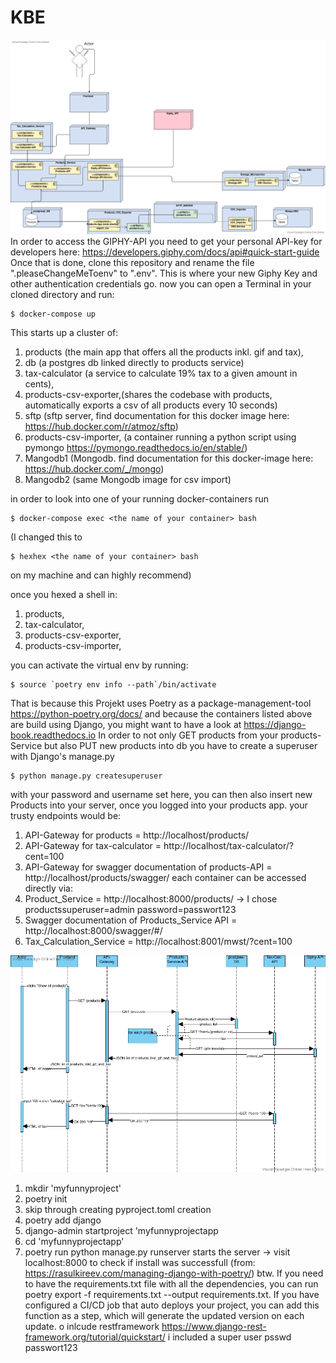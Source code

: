 # KBE

![Architekturdiagram](diagrams/LappenShop.png)
In order to access the GIPHY-API you need to get your personal API-key for developers here: https://developers.giphy.com/docs/api#quick-start-guide
Once that is done, clone this repository and rename the file ".pleaseChangeMeToenv" to ".env". This is where your new Giphy Key and other authentication credentials go.
now you can open a Terminal in your cloned directory and run:
```
$ docker-compose up
```
This starts up a cluster of:
 1. products (the main app that offers all the products inkl. gif and tax),
 2. db (a postgres db linked directly to products service)
 3. tax-calculator (a service to calculate 19% tax to a given amount in cents), 
 4. products-csv-exporter,(shares the codebase with products, automatically exports a csv of all products every 10 seconds)
 5. sftp (sftp server, find documentation for this docker image here: https://hub.docker.com/r/atmoz/sftp)
 6. products-csv-importer, (a container running a python script using pymongo https://pymongo.readthedocs.io/en/stable/)
 7. Mangodb1 (Mongodb. find documentation for this docker-image here: https://hub.docker.com/_/mongo)
 8. Mangodb2 (same Mongodb image for csv import)

in order to look into one of your running docker-containers run
```
$ docker-compose exec <the name of your container> bash
```
(I changed this to
```
$ hexhex <the name of your container> bash
```
on my machine and can highly recommend)

once you hexed a shell in: 
 1. products,
 2. tax-calculator, 
 3. products-csv-exporter,
 4. products-csv-importer, 

you can activate the virtual env by running: 
```
$ source `poetry env info --path`/bin/activate
```
That is because this Projekt uses Poetry as a package-management-tool https://python-poetry.org/docs/
and because the containers listed above are build using Django, you might want to have a look at https://django-book.readthedocs.io
In order to not only GET products from your products-Service but also PUT new products into db you have to create a superuser with Django's manage.py
```
$ python manage.py createsuperuser
```
with your password and username set here, you can then also insert new Products into your server, once you logged into your products app.
your trusty endpoints would be: 
1. API-Gateway for products = http://localhost/products/
2. API-Gateway for tax-calculator = http://localhost/tax-calculator/?cent=100
3. API-Gateway for swagger documentation of products-API = http://localhost/products/swagger/
each container can be accessed directly via:
4. Product_Service = http://localhost:8000/products/ -> I chose productssuperuser=admin password=passwort123
5. Swagger documentation of Products_Service API = http://localhost:8000/swagger/#/
6. Tax_Calculation_Service = http://localhost:8001/mwst/?cent=100

![Sequenzdiagram](diagrams/LappenSequenz.png)

1. mkdir 'myfunnyproject'
2. poetry init
3. skip through creating pyproject.toml creation
4. poetry add django
5. django-admin startproject 'myfunnyprojectapp
6. cd 'myfunnyprojectapp'
7. poetry run python manage.py runserver starts the server -> visit localhost:8000 to check if install was successfull
   (from: https://rasulkireev.com/managing-django-with-poetry/)
    btw. If you need to have the requirements.txt file with all the dependencies, 
   you can run poetry export -f requirements.txt --output requirements.txt. 
   If you have configured a CI/CD job that auto deploys your project, you can add 
   this function as a step, which will generate the updated version on each update.
o inlcude restframework https://www.django-rest-framework.org/tutorial/quickstart/ i included a super user psswd passwort123


